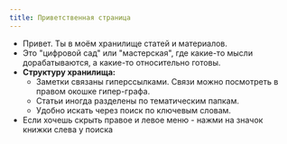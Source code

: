 ```yaml
---
title: Приветственная страница
---
```

- Привет. Ты в моём хранилище статей и материалов. 
- Это "цифровой сад" или "мастерская", где какие-то мысли дорабатываются, а какие-то относительно готовы.  
- **Структуру хранилища:**
	- Заметки связаны гиперссылками. Связи можно посмотреть в правом окошке гипер-графа.  
	- Статьи иногда разделены по тематическим папкам.
	- Удобно искать через поиск по ключевым словам. 
-  Если хочешь скрыть правое и левое меню - нажми на значок книжки слева у поиска 
